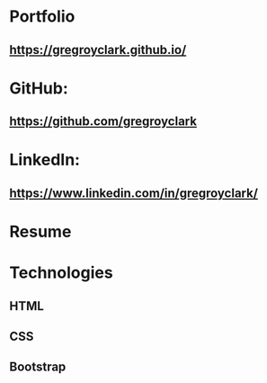 # Portfolio
## https://gregroyclark.github.io/

# GitHub:
## https://github.com/gregroyclark

# LinkedIn:
##  https://www.linkedin.com/in/gregroyclark/

# Resume
## 

# Technologies
## HTML
## CSS
## Bootstrap